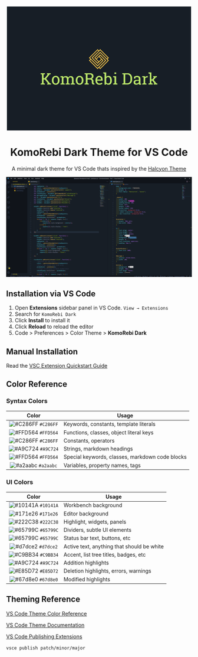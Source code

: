 <p align="center">
  <img alt="KomoRebi Dark Logo" src="https://raw.githubusercontent.com/ChubsB/KomoRebi-Dark/master/images/logo.png" width="500" />
</p>
<h1 align="center">
  KomoRebi Dark Theme for VS Code
</h1>
<p align="center">
  A minimal dark theme for VS Code thats inspired by the <a href="https://github.com/bchiang7/halcyon-vscode">Halcyon Theme</a>
</p>

![demo](https://raw.githubusercontent.com/ChubsB/KomoRebi-Dark/master/images/Demo.png)

## Installation via VS Code

1. Open **Extensions** sidebar panel in VS Code. `View → Extensions`
2. Search for `KomoRebi Dark`
3. Click **Install** to install it
4. Click **Reload** to reload the editor
5. Code > Preferences > Color Theme > **KomoRebi Dark**

## Manual Installation

Read the [VSC Extension Quickstart Guide](https://github.com/ChubsB/KomoRebi-Dark/blob/master/vsc-extension-quickstart.md)

## Color Reference

### Syntax Colors

|                               Color                                | Usage                                           |
| :----------------------------------------------------------------: | ----------------------------------------------- |
| ![#C286FF](https://via.placeholder.com/10/c3a6ff?text=+) `#C286FF` | Keywords, constants, template literals          |
| ![#FFD564](https://via.placeholder.com/10/ffd580?text=+) `#FFD564` | Functions, classes, object literal keys         |
| ![#C286FF](https://via.placeholder.com/10/ffae57?text=+) `#C286FF` | Constants, operators                            |
| ![#A9C724](https://via.placeholder.com/10/bae67e?text=+) `#A9C724` | Strings, markdown headings                      |
| ![#FFD564](https://via.placeholder.com/10/5ccfe6?text=+) `#FFD564` | Special keywords, classes, markdown code blocks |
| ![#a2aabc](https://via.placeholder.com/10/a2aabc?text=+) `#a2aabc` | Variables, property names, tags                 |

### UI Colors

|                               Color                                | Usage                                      |
| :----------------------------------------------------------------: | ------------------------------------------ |
| ![#10141A](https://via.placeholder.com/10/171c28?text=+) `#10141A` | Workbench background                       |
| ![#171e26](https://via.placeholder.com/10/1d2433?text=+) `#171e26` | Editor background                          |
| ![#222C38](https://via.placeholder.com/10/2f3b54?text=+) `#222C38` | Highlight, widgets, panels                 |
| ![#65799C](https://via.placeholder.com/10/6679a4?text=+) `#65799C` | Dividers, subtle UI elements               |
| ![#65799C](https://via.placeholder.com/10/8695b7?text=+) `#65799C` | Status bar text, buttons, etc              |
| ![#d7dce2](https://via.placeholder.com/10/d7dce2?text=+) `#d7dce2` | Active text, anything that should be white |
| ![#C9BB34](https://via.placeholder.com/10/ffcc66?text=+) `#C9BB34` | Accent, list tree titles, badges, etc      |
| ![#A9C724](https://via.placeholder.com/10/bae67e?text=+) `#A9C724` | Addition highlights                        |
| ![#E85D72](https://via.placeholder.com/10/ef6b73?text=+) `#E85D72` | Deletion highlights, errors, warnings      |
| ![#67d8e0](https://via.placeholder.com/10/5ccfe6?text=+) `#67d8e0` | Modified highlights                        |

## Theming Reference

[VS Code Theme Color Reference](https://code.visualstudio.com/docs/getstarted/theme-color-reference)

[VS Code Theme Documentation](https://code.visualstudio.com/docs/extensions/themes-snippets-colorizers)

[VS Code Publishing Extensions](https://code.visualstudio.com/docs/extensions/publish-extension)

```bash
vsce publish patch/minor/major
```


